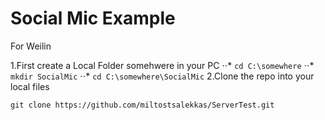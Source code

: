 # Social Mic Example 

For Weilin

1.First create a Local Folder somehwere in your PC
⋅⋅* `cd C:\somewhere`
⋅⋅* `mkdir SocialMic`
⋅⋅* `cd C:\somewhere\SocialMic`
2.Clone the repo into your local files

`git clone https://github.com/miltostsalekkas/ServerTest.git`